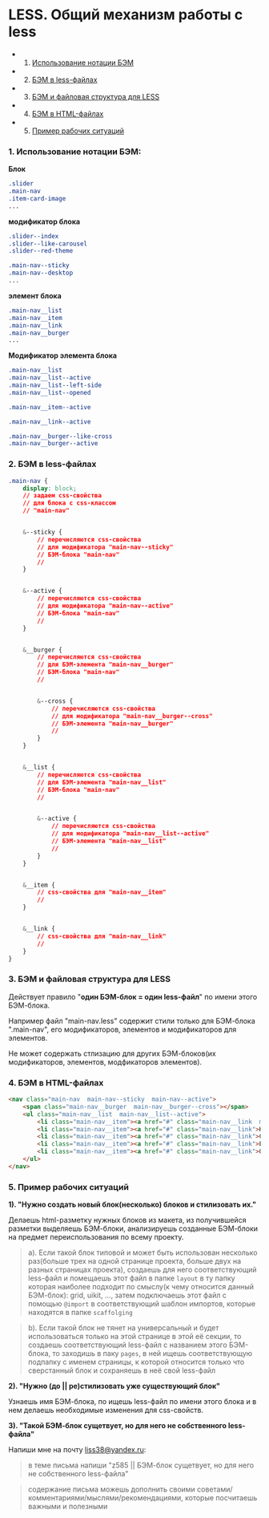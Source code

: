 # LESS. Общий механизм работы с less

 - 1. [Использование нотации БЭМ](#1-Использование-нотации-БЭМ)
 - 2. [БЭМ в less-файлах](#2-БЭМ-в-less-файлах)
 - 3. [БЭМ и файловая структура для LESS](#3-БЭМ-и-файловая-структура-для-LESS)
 - 4. [БЭМ в HTML-файлах](#4-БЭМ-в-HTML-файлах)
 - 5. [Пример рабочих ситуаций](#5-Пример-рабочих-ситуаций)

### 1. Использование нотации БЭМ:

**Блок**
```css
.slider
.main-nav
.item-card-image
...
```

**модификатор блока**
```css
.slider--index
.slider--like-carousel
.slider--red-theme

.main-nav--sticky
.main-nav--desktop
...
```

**элемент блока**
```css
.main-nav__list
.main-nav__item
.main-nav__link
.main-nav__burger
...
```

**Модификатор элемента блока**
```css
.main-nav__list
.main-nav__list--active
.main-nav__list--left-side
.main-nav__list--opened

.main-nav__item--active

.main-nav__link--active

.main-nav__burger--like-cross
.main-nav__burger--active
```


### 2. БЭМ в less-файлах
```css
.main-nav {
	display: block;
	// задаем css-свойства
	// для блока с css-классом 
	// "main-nav"


	&--sticky {
		// перечисляются css-свойства 
		// для модификатора "main-nav--sticky" 
		// БЭМ-блока "main-nav"
		//
	}


	&--active {
		// перечисляются css-свойства 
		// для модификатора "main-nav--active" 
		// БЭМ-блока "main-nav"
		//
	}


	&__burger {
		// перечисляются css-свойства 
		// для БЭМ-элемента "main-nav__burger" 
		// БЭМ-блока "main-nav"
		//


		&--cross {
			// перечисляются css-свойства 
			// для модификатора "main-nav__burger--cross" 
			// БЭМ-элемента "main-nav__burger"
			//
		}
	}


	&__list {
		// перечисляются css-свойства 
		// для БЭМ-элемента "main-nav__list" 
		// БЭМ-блока "main-nav"
		//


		&--active {
			// перечисляются css-свойства 
			// для модификатора "main-nav__list--active" 
			// БЭМ-элемента "main-nav__list"
			//
		}
	}


	&__item {
		// css-свойства для "main-nav__item" 
		//
	}


	&__link {
		// css-свойства для "main-nav__link" 
		//
	}
}
```



### 3. БЭМ и файловая структура для LESS
Действует правило "**один БЭМ-блок = один less-файл**" по имени этого БЭМ-блока.

Например файл "main-nav.less" содержит стили только для БЭМ-блока ".main-nav", 
его модификаторов, элементов и модификаторов для элементов.

Не может cодержать стлизацию для других БЭМ-блоков(их модификаторов, элементов, модфикаторов элементов).



### 4. БЭМ в HTML-файлах
```html
<nav class="main-nav  main-nav--sticky  main-nav--active">
	<span class="main-nav__burger  main-nav__burger--cross"></span>
	<ul class="main-nav__list  main-nav__list--active">
		<li class="main-nav__item"><a href="#" class="main-nav__link  main-nav__link--active">Главная</a></li>
		<li class="main-nav__item"><a href="#" class="main-nav__link">Каталог</a></li>
		<li class="main-nav__item"><a href="#" class="main-nav__link">Ссылка</a></li>
		<li class="main-nav__item"><a href="#" class="main-nav__link">Ещё какая-то ссылка</a></li>
		<li class="main-nav__item"><a href="#" class="main-nav__link">О нас</a></li>
	</ul>
</nav>
```



### 5. Пример рабочих ситуаций

**1). "Нужно создать новый блок(несколько) блоков и стилизовать их."**

Делаешь html-разметку нужных блоков из макета, 
из получившейся разметки выделяешь БЭМ-блоки,
анализируешь созданные БЭМ-блоки на предмет переиспользования по всему проекту.

 > a). Если такой блок типовой и может быть использован несколько 
 > раз(больше трех на одной странице проекта, больше двух на разных страницах проекта),
 > создаешь для него соответствующий less-файл и помещаешь этот файл в папке `layout` в ту 
 > папку которая наиболее подходит по смыслу(к чему относится данный БЭМ-блок): grid, uikit, ...,
 > затем подключаешь этот файл с помощью `@import` в соответствующий шаблон импортов, 
 > которые находятся в папке `scaffolging`

 > b). Если такой блок не тянет на универсальный и будет использоваться только на этой 
 > странице в этой её секции, то создаешь соответствующий less-файл с названием этого БЭМ-блока, 
 > то заходишь в паку `pages`, в ней ищешь соответствующую подпапку с именем страницы, к которой относится 
 > только что сверстанный блок и сохраняешь в неё свой less-файл



**2). "Нужно (до || ре)стилизовать уже существующий блок"**

Узнаешь имя БЭМ-блока, по ищешь less-файл по имени этого блока и в нем делаешь необходимые изменения для css-свойств.



**3). "Такой БЭМ-блок сущетвует, но для него не собственного less-файла"**

Напиши мне на почту liss38@yandex.ru:

 > в теме письма напиши "z585  ||  БЭМ-блок сущетвует, но для него не собственного less-файла"

 > содержание письма можешь дополнить своими советами/комментариями/мыслями/рекомендациями, которые посчитаешь важными и полезными